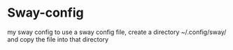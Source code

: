 # Sway-config
my sway config
to use a sway config file, create a directory ~/.config/sway/ and copy the file into that directory
